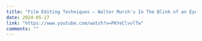 ```yaml
---
title: "Film Editing Techniques — Walter Murch's In The Blink of an Eye Explained"
date: 2024-05-27
link: "https://www.youtube.com/watch?v=PKYeClvvlTw"
comments: ""
---
```


